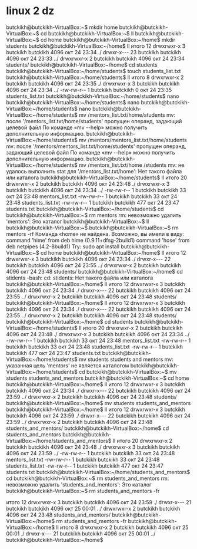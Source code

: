 # linux  2 dz 
 butckikh@butckikh-VirtualBox:~$ mkdir home
butckikh@butckikh-VirtualBox:~$ cd
butckikh@butckikh-VirtualBox:~$ ll
butckikh@butckikh-VirtualBox:~$ cd home
butckikh@butckikh-VirtualBox:~/home$ mkdir students
butckikh@butckikh-VirtualBox:~/home$ ll
итого 12
drwxrwxr-x  3 butckikh butckikh 4096 окт 24 23:34 ./
drwxr-x--- 23 butckikh butckikh 4096 окт 24 23:33 ../
drwxrwxr-x  2 butckikh butckikh 4096 окт 24 23:34 students/
butckikh@butckikh-VirtualBox:~/home$ cd students
butckikh@butckikh-VirtualBox:~/home/students$ touch students_list.txt
butckikh@butckikh-VirtualBox:~/home/students$ ll
итого 8
drwxrwxr-x 2 butckikh butckikh 4096 окт 24 23:35 ./
drwxrwxr-x 3 butckikh butckikh 4096 окт 24 23:34 ../
-rw-rw-r-- 1 butckikh butckikh    0 окт 24 23:35 students_list.txt
butckikh@butckikh-VirtualBox:~/home/students$ nano
butckikh@butckikh-VirtualBox:~/home/students$ nano
butckikh@butckikh-VirtualBox:~/home/students$ nano
butckikh@butckikh-VirtualBox:~/home/students$ mv /mentors_list.txt/home/students
mv: после '/mentors_list.txt/home/students' пропущен операнд, задающий целевой файл
По команде «mv --help» можно получить дополнительную информацию.
butckikh@butckikh-VirtualBox:~/home/students$ mv /mentors/mentors_list.txt/home/students
mv: после '/mentors/mentors_list.txt/home/students' пропущен операнд, задающий целевой файл
По команде «mv --help» можно получить дополнительную информацию.
butckikh@butckikh-VirtualBox:~/home/students$ mv /mentors_list.txt/home /students
mv: не удалось выполнить stat для '/mentors_list.txt/home': Нет такого файла или каталога
butckikh@butckikh-VirtualBox:~/home/students$ ll
итого 20
drwxrwxr-x 2 butckikh butckikh 4096 окт 24 23:48 ./
drwxrwxr-x 3 butckikh butckikh 4096 окт 24 23:34 ../
-rw-rw-r-- 1 butckikh butckikh   33 окт 24 23:48 mentors_list.txt
-rw-rw-r-- 1 butckikh butckikh   33 окт 24 23:48 students_list.txt
-rw-rw-r-- 1 butckikh butckikh  477 окт 24 23:47 students.txt
butckikh@butckikh-VirtualBox:~/home/students$ cd
butckikh@butckikh-VirtualBox:~$ rm mentors
rm: невозможно удалить 'mentors': Это каталог
butckikh@butckikh-VirtualBox:~$ ll
butckikh@butckikh-VirtualBox:~$ 
butckikh@butckikh-VirtualBox:~$ rm mentors -rf
Команда «home» не найдена. Возможно, вы имели в виду:
  command 'hime' from deb hime (0.9.11+dfsg-2build1)
  command 'hose' from deb netpipes (4.2-8build1)
Try: sudo apt install <deb name>
butckikh@butckikh-VirtualBox:~$ cd home
butckikh@butckikh-VirtualBox:~/home$ ll
итого 12
drwxrwxr-x  3 butckikh butckikh 4096 окт 24 23:34 ./
drwxr-x--- 22 butckikh butckikh 4096 окт 24 23:55 ../
drwxrwxr-x  2 butckikh butckikh 4096 окт 24 23:48 students/
butckikh@butckikh-VirtualBox:~/home$ cd stidents
-bash: cd: stidents: Нет такого файла или каталога
butckikh@butckikh-VirtualBox:~/home$ ll
итого 12
drwxrwxr-x  3 butckikh butckikh 4096 окт 24 23:34 ./
drwxr-x--- 22 butckikh butckikh 4096 окт 24 23:55 ../
drwxrwxr-x  2 butckikh butckikh 4096 окт 24 23:48 students/
butckikh@butckikh-VirtualBox:~/home$ ll
итого 12
drwxrwxr-x  3 butckikh butckikh 4096 окт 24 23:34 ./
drwxr-x--- 22 butckikh butckikh 4096 окт 24 23:55 ../
drwxrwxr-x  2 butckikh butckikh 4096 окт 24 23:48 students/
butckikh@butckikh-VirtualBox:~/home$ cd students
butckikh@butckikh-VirtualBox:~/home/students$ ll
итого 20
drwxrwxr-x 2 butckikh butckikh 4096 окт 24 23:48 ./
drwxrwxr-x 3 butckikh butckikh 4096 окт 24 23:34 ../
-rw-rw-r-- 1 butckikh butckikh   33 окт 24 23:48 mentors_list.txt
-rw-rw-r-- 1 butckikh butckikh   33 окт 24 23:48 students_list.txt
-rw-rw-r-- 1 butckikh butckikh  477 окт 24 23:47 students.txt
butckikh@butckikh-VirtualBox:~/home/students$ mv students students and mentors
mv: указанная цель 'mentors' не является каталогом
butckikh@butckikh-VirtualBox:~/home/students$ cd
butckikh@butckikh-VirtualBox:~$ mv students students_and_mentors
butckikh@butckikh-VirtualBox:~$ cd home
butckikh@butckikh-VirtualBox:~/home$ ll
итого 12
drwxrwxr-x  3 butckikh butckikh 4096 окт 24 23:34 ./
drwxr-x--- 22 butckikh butckikh 4096 окт 24 23:59 ../
drwxrwxr-x  2 butckikh butckikh 4096 окт 24 23:48 students/
butckikh@butckikh-VirtualBox:~/home$ mv students students_and_mentors
butckikh@butckikh-VirtualBox:~/home$ ll
итого 12
drwxrwxr-x  3 butckikh butckikh 4096 окт 24 23:59 ./
drwxr-x--- 22 butckikh butckikh 4096 окт 24 23:59 ../
drwxrwxr-x  2 butckikh butckikh 4096 окт 24 23:48 students_and_mentors/
butckikh@butckikh-VirtualBox:~/home$ cd students_and_mentors
butckikh@butckikh-VirtualBox:~/home/students_and_mentors$ ll
итого 20
drwxrwxr-x 2 butckikh butckikh 4096 окт 24 23:48 ./
drwxrwxr-x 3 butckikh butckikh 4096 окт 24 23:59 ../
-rw-rw-r-- 1 butckikh butckikh   33 окт 24 23:48 mentors_list.txt
-rw-rw-r-- 1 butckikh butckikh   33 окт 24 23:48 students_list.txt
-rw-rw-r-- 1 butckikh butckikh  477 окт 24 23:47 students.txt
butckikh@butckikh-VirtualBox:~/home/students_and_mentors$ cd
butckikh@butckikh-VirtualBox:~$ rm students_and_mentors
rm: невозможно удалить 'students_and_mentors': Это каталог
butckikh@butckikh-VirtualBox:~$ rm students_and_mentors -fr

итого 12
drwxrwxr-x  3 butckikh butckikh 4096 окт 24 23:59 ./
drwxr-x--- 21 butckikh butckikh 4096 окт 25 00:01 ../
drwxrwxr-x  2 butckikh butckikh 4096 окт 24 23:48 students_and_mentors/
butckikh@butckikh-VirtualBox:~/home$ rm students_and_mentors -fr
butckikh@butckikh-VirtualBox:~/home$ ll
итого 8
drwxrwxr-x  2 butckikh butckikh 4096 окт 25 00:01 ./
drwxr-x--- 21 butckikh butckikh 4096 окт 25 00:01 ../
butckikh@butckikh-VirtualBox:~/home$ 
